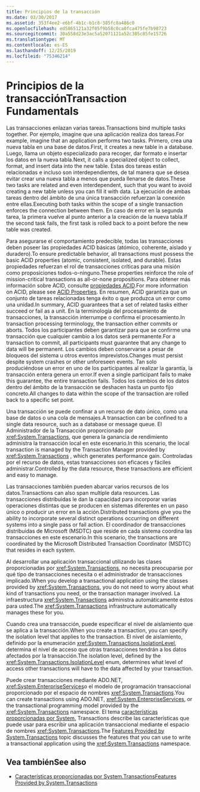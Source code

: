 ```yaml
---
title: Principios de la transacción
ms.date: 03/30/2017
ms.assetid: 353f4ee2-e6bf-4b1c-b1c8-385fc8a486c0
ms.openlocfilehash: ed5865121a32f05f9b58c0ca0fca475fe7b98723
ms.sourcegitcommit: 30a558d23e3ac5a52071121a52c305c85fe15726
ms.translationtype: MT
ms.contentlocale: es-ES
ms.lasthandoff: 12/25/2019
ms.locfileid: "75346214"
---
```

# <a name="transaction-fundamentals"></a><span data-ttu-id="0518e-102">Principios de la transacción</span><span class="sxs-lookup"><span data-stu-id="0518e-102">Transaction Fundamentals</span></span>
<span data-ttu-id="0518e-103">Las transacciones enlazan varias tareas.</span><span class="sxs-lookup"><span data-stu-id="0518e-103">Transactions bind multiple tasks together.</span></span> <span data-ttu-id="0518e-104">Por ejemplo, imagine que una aplicación realiza dos tareas.</span><span class="sxs-lookup"><span data-stu-id="0518e-104">For example, imagine that an application performs two tasks.</span></span> <span data-ttu-id="0518e-105">Primero, crea una nueva tabla en una base de datos.</span><span class="sxs-lookup"><span data-stu-id="0518e-105">First, it creates a new table in a database.</span></span> <span data-ttu-id="0518e-106">Luego, llama un objeto especializado para recoger, dar formato e insertar los datos en la nueva tabla.</span><span class="sxs-lookup"><span data-stu-id="0518e-106">Next, it calls a specialized object to collect, format, and insert data into the new table.</span></span> <span data-ttu-id="0518e-107">Estas dos tareas están relacionadas e incluso son interdependientes, de tal manera que se desea evitar crear una nueva tabla a menos que pueda llenarse de datos.</span><span class="sxs-lookup"><span data-stu-id="0518e-107">These two tasks are related and even interdependent, such that you want to avoid creating a new table unless you can fill it with data.</span></span> <span data-ttu-id="0518e-108">La ejecución de ambas tareas dentro del ámbito de una única transacción refuerzan la conexión entre ellas.</span><span class="sxs-lookup"><span data-stu-id="0518e-108">Executing both tasks within the scope of a single transaction enforces the connection between them.</span></span> <span data-ttu-id="0518e-109">En caso de error en la segunda tarea, la primera vuelve al punto anterior a la creación de la nueva tabla.</span><span class="sxs-lookup"><span data-stu-id="0518e-109">If the second task fails, the first task is rolled back to a point before the new table was created.</span></span>  
  
 <span data-ttu-id="0518e-110">Para asegurarse el comportamiento predecible, todas las transacciones deben poseer las propiedades ACID básicas (atómico, coherente, aislado y duradero).</span><span class="sxs-lookup"><span data-stu-id="0518e-110">To ensure predictable behavior, all transactions must possess the basic ACID properties (atomic, consistent, isolated, and durable).</span></span> <span data-ttu-id="0518e-111">Estas propiedades refuerzan el rol de transacciones críticas para una misión como proposiciones todos-o-ninguno.</span><span class="sxs-lookup"><span data-stu-id="0518e-111">These properties reinforce the role of mission-critical transactions as all-or-none propositions.</span></span> <span data-ttu-id="0518e-112">Para obtener más información sobre ACID, consulte [propiedades ACID](/windows/win32/cossdk/acid-properties).</span><span class="sxs-lookup"><span data-stu-id="0518e-112">For more information on ACID, please see [ACID Properties](/windows/win32/cossdk/acid-properties).</span></span> <span data-ttu-id="0518e-113">En resumen, ACID garantiza que un conjunto de tareas relacionadas tenga éxito o que produzca un error como una unidad.</span><span class="sxs-lookup"><span data-stu-id="0518e-113">In summary, ACID guarantees that a set of related tasks either succeed or fail as a unit.</span></span> <span data-ttu-id="0518e-114">En la terminología del procesamiento de transacciones, la transacción interrumpe o confirma el procesamiento.</span><span class="sxs-lookup"><span data-stu-id="0518e-114">In transaction processing terminology, the transaction either commits or aborts.</span></span> <span data-ttu-id="0518e-115">Todos los participantes deben garantizar para que se confirme una transacción que cualquier cambio a los datos será permanente.</span><span class="sxs-lookup"><span data-stu-id="0518e-115">For a transaction to commit, all participants must guarantee that any change to data will be permanent.</span></span> <span data-ttu-id="0518e-116">Los cambios deben conservarse a pesar de bloqueos del sistema u otros eventos imprevistos.</span><span class="sxs-lookup"><span data-stu-id="0518e-116">Changes must persist despite system crashes or other unforeseen events.</span></span> <span data-ttu-id="0518e-117">Tan solo produciéndose un error en uno de los participantes al realizar la garantía, la transacción entera genera un error.</span><span class="sxs-lookup"><span data-stu-id="0518e-117">If even a single participant fails to make this guarantee, the entire transaction fails.</span></span> <span data-ttu-id="0518e-118">Todos los cambios de los datos dentro del ámbito de la transacción se deshacen hasta un punto fijo concreto.</span><span class="sxs-lookup"><span data-stu-id="0518e-118">All changes to data within the scope of the transaction are rolled back to a specific set point.</span></span>  
  
 <span data-ttu-id="0518e-119">Una transacción se puede confinar a un recurso de dato único, como una base de datos o una cola de mensajes.</span><span class="sxs-lookup"><span data-stu-id="0518e-119">A transaction can be confined to a single data resource, such as a database or message queue.</span></span> <span data-ttu-id="0518e-120">El Administrador de la Transacción proporcionado por <xref:System.Transactions>, que genera la ganancia de rendimiento administra la transacción local en este escenario.</span><span class="sxs-lookup"><span data-stu-id="0518e-120">In this scenario, the local transaction is managed by the Transaction Manager provided by <xref:System.Transactions> , which generates performance gain.</span></span> <span data-ttu-id="0518e-121">Controladas por el recurso de datos, estas transacciones son eficaces y fáciles administrar.</span><span class="sxs-lookup"><span data-stu-id="0518e-121">Controlled by the data resource, these transactions are efficient and easy to manage.</span></span>  
  
 <span data-ttu-id="0518e-122">Las transacciones también pueden abarcar varios recursos de los datos.</span><span class="sxs-lookup"><span data-stu-id="0518e-122">Transactions can also span multiple data resources.</span></span> <span data-ttu-id="0518e-123">Las transacciones distribuidas le dan la capacidad para incorporar varias operaciones distintas que se producen en sistemas diferentes en un paso único o producir un error en la acción.</span><span class="sxs-lookup"><span data-stu-id="0518e-123">Distributed transactions give you the ability to incorporate several distinct operations occurring on different systems into a single pass or fail action.</span></span> <span data-ttu-id="0518e-124">El coordinador de transacciones distribuidas de Microsoft (MSDTC) que reside en cada sistema coordina las transacciones en este escenario.</span><span class="sxs-lookup"><span data-stu-id="0518e-124">In this scenario, the transactions are coordinated by the Microsoft Distributed Transaction Coordinator (MSDTC) that resides in each system.</span></span>  
  
 <span data-ttu-id="0518e-125">Al desarrollar una aplicación transaccional utilizando las clases proporcionadas por <xref:System.Transactions>, no necesita preocuparse por qué tipo de transacciones necesita o el administrador de transacciones implicado.</span><span class="sxs-lookup"><span data-stu-id="0518e-125">When you develop a transactional application using the classes provided by <xref:System.Transactions>, you do not need to worry about what kind of transactions you need, or the transaction manager involved.</span></span> <span data-ttu-id="0518e-126">La infraestructura <xref:System.Transactions> administra automáticamente éstos para usted.</span><span class="sxs-lookup"><span data-stu-id="0518e-126">The <xref:System.Transactions> infrastructure automatically manages these for you.</span></span>  
  
 <span data-ttu-id="0518e-127">Cuando crea una transacción, puede especificar el nivel de aislamiento que se aplica a la transacción.</span><span class="sxs-lookup"><span data-stu-id="0518e-127">When you create a transaction, you can specify the isolation level that applies to the transaction.</span></span> <span data-ttu-id="0518e-128">El nivel de aislamiento, definido por la enumeración <xref:System.Transactions.IsolationLevel>, determina el nivel de acceso que otras transacciones tendrán a los datos afectados por la transacción.</span><span class="sxs-lookup"><span data-stu-id="0518e-128">The isolation level, defined by the <xref:System.Transactions.IsolationLevel> enum, determines what level of access other transactions will have to the data affected by your transaction.</span></span>  
  
 <span data-ttu-id="0518e-129">Puede crear transacciones mediante ADO.NET, <xref:System.EnterpriseServices>o el modelo de programación transaccional proporcionado por el espacio de nombres <xref:System.Transactions>.</span><span class="sxs-lookup"><span data-stu-id="0518e-129">You can create transactions using ADO.NET, <xref:System.EnterpriseServices>, or the transactional programming model provided by the <xref:System.Transactions> namespace.</span></span> <span data-ttu-id="0518e-130">El tema [características proporcionadas por System.](features-provided-by-system-transactions.md) Transactions describe las características que puede usar para escribir una aplicación transaccional mediante el espacio de nombres <xref:System.Transactions>.</span><span class="sxs-lookup"><span data-stu-id="0518e-130">The [Features Provided by System.Transactions](features-provided-by-system-transactions.md) topic discusses the features that you can use to write a transactional application using the <xref:System.Transactions> namespace.</span></span>  
  
## <a name="see-also"></a><span data-ttu-id="0518e-131">Vea también</span><span class="sxs-lookup"><span data-stu-id="0518e-131">See also</span></span>

- [<span data-ttu-id="0518e-132">Características proporcionadas por System.Transactions</span><span class="sxs-lookup"><span data-stu-id="0518e-132">Features Provided by System.Transactions</span></span>](features-provided-by-system-transactions.md)

